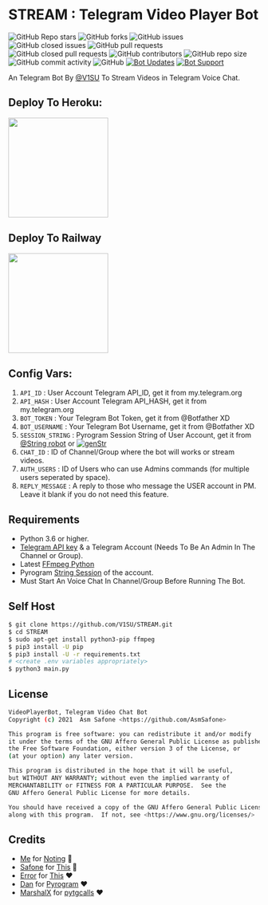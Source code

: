 # STREAM : Telegram Video Player Bot
![GitHub Repo stars](https://img.shields.io/github/stars/V1SU/STREAM?color=blue&style=flat)
![GitHub forks](https://img.shields.io/github/forks/V1SU/STREAM?color=green&style=flat)
![GitHub issues](https://img.shields.io/github/issues/V1SU/STREAM)
![GitHub closed issues](https://img.shields.io/github/issues-closed/V1SU/STREAM)
![GitHub pull requests](https://img.shields.io/github/issues-pr/V1SU/STREAM)
![GitHub closed pull requests](https://img.shields.io/github/issues-pr-closed/V1SU/STREAM)
![GitHub contributors](https://img.shields.io/github/contributors/V1SU/STREAM?style=flat)
![GitHub repo size](https://img.shields.io/github/repo-size/V1SU/STREAM?color=red)
![GitHub commit activity](https://img.shields.io/github/commit-activity/m/V1SU/STREAM)
![GitHub](https://img.shields.io/github/license/V1SU/STREAM)
[![Bot Updates](https://img.shields.io/badge/VideoPlayerBot-Updates%20Channel-green)](https://t.me/TrixieMusic)
[![Bot Support](https://img.shields.io/badge/VideoPlayerBot-Support%20Group-blue)](https://t.me/IndicSupport)

An Telegram Bot By [@V1SU](https://t.me/xxvasu) To Stream Videos in Telegram Voice Chat.


## Deploy To Heroku:

<p><a href="https://heroku.com/deploy?template=https://github.com/V1SU/STREAM"> <img src="https://img.shields.io/badge/Deploy%20To%20Heroku-blueviolet?style=for-the-badge&logo=heroku" width="200""/></a></p>

## Deploy To Railway

<p><a href="https://railway.app/new/template?template=https%3A%2F%2Fgithub.com%2FV1SU%2FSTREAM&envs=API_ID%2CAPI_HASH%2CBOT_TOKEN%2CSESSION_STRING%2CCHAT_ID%2CAUTH_USERS%2CBOT_USERNAME%2CREPLY_MESSAGE&optionalEnvs=REPLY_MESSAGE&API_IDDesc=User+Account+Telegram+API_ID+get+it+from+my.telegram.org%2Fapps&API_HASHDesc=User+Account+Telegram+API_HASH+get+it+from+my.telegram.org%2Fapps&BOT_TOKENDesc=Your+Telegram+Bot+Token%2C+get+it+from+%40Botfather+XD&SESSION_STRINGDesc=Pyrogram+Session+String+of+User+Account%2C+get+it+from+%40String_robot&CHAT_IDDesc=ID+of+your+Channel+or+Group+where+the+bot+will+works+or+stream+videos&AUTH_USERSDesc=ID+of+Auth+Users+who+can+use+Admin+commands+%28for+multiple+users+seperated+by+space%29&BOT_USERNAMEDesc=Your+Telegram+Bot+Username+without+%40%2C+get+it+from+%40Botfather+XD&REPLY_MESSAGEDesc=A+reply+message+to+those+who+message+the+USER+account+in+PM.+Make+it+blank+if+you+do+not+need+this+feature.&REPLY_MESSAGEDefault=Hello+Sir%2C+I%27m+a+bot+to+stream+videos+on+telegram+voice+chat%2C+not+having+time+to+chat+with+you+%F0%9F%98%82%21&referralCode=SAFONE"> <img src="https://img.shields.io/badge/Deploy%20To%20Railway-blueviolet?style=for-the-badge&logo=railway" width="200""/></a></p>


## Config Vars:

1. `API_ID` : User Account Telegram API_ID, get it from my.telegram.org
2. `API_HASH` : User Account Telegram API_HASH, get it from my.telegram.org
3. `BOT_TOKEN` : Your Telegram Bot Token, get it from @Botfather XD
4. `BOT_USERNAME` : Your Telegram Bot Username, get it from @Botfather XD
4. `SESSION_STRING` : Pyrogram Session String of User Account, get it from [@String robot](http://t.me/String_robot) or [![genStr](https://img.shields.io/badge/repl.it-genStr-yellowgreen)](https://repl.it/@MrAryan/M4U)
5. `CHAT_ID` : ID of Channel/Group where the bot will works or stream videos.
6. `AUTH_USERS` : ID of Users who can use Admins commands (for multiple users seperated by space).
7. `REPLY_MESSAGE` : A reply to those who message the USER account in PM. Leave it blank if you do not need this feature.

## Requirements

- Python 3.6 or higher.
- [Telegram API key](https://docs.pyrogram.org/intro/quickstart#enjoy-the-api) 
& a Telegram Account (Needs To Be An Admin In The Channel or Group).
- Latest [FFmpeg Python](https://www.ffmpeg.org/)
- Pyrogram [String Session](http://t.me/String_robot) of the account.
- Must Start An Voice Chat In Channel/Group Before Running The Bot.

## Self Host

```sh
$ git clone https://github.com/V1SU/STREAM.git
$ cd STREAM
$ sudo apt-get install python3-pip ffmpeg
$ pip3 install -U pip
$ pip3 install -U -r requirements.txt
# <create .env variables appropriately>
$ python3 main.py
```


## License
```sh
VideoPlayerBot, Telegram Video Chat Bot
Copyright (c) 2021  Asm Safone <https://github.com/AsmSafone>

This program is free software: you can redistribute it and/or modify
it under the terms of the GNU Affero General Public License as published by
the Free Software Foundation, either version 3 of the License, or
(at your option) any later version.

This program is distributed in the hope that it will be useful,
but WITHOUT ANY WARRANTY; without even the implied warranty of
MERCHANTABILITY or FITNESS FOR A PARTICULAR PURPOSE.  See the
GNU Affero General Public License for more details.

You should have received a copy of the GNU Affero General Public License
along with this program.  If not, see <https://www.gnu.org/licenses/>
```

## Credits

- [Me](https://github.com/V1SU) for [Noting](https://github.com/V1SU/STREAM) 😬
- [Safone](https://github.com/AsmSafone) for [This](https://github.com/AsmSafone/VideoPlayerBot) 😬
- [Error](https://github.com/AsmSafone) for [This](https://github.com/Sammy-XD/VcVideoPlayer) ❤️
- [Dan](https://github.com/delivrance) for [Pyrogram](https://github.com/pyrogram/pyrogram) ❤️
- [MarshalX](https://github.com/MarshalX) for [pytgcalls](https://github.com/MarshalX/tgcalls) ❤️
